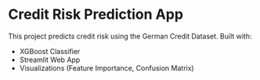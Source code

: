 # Credit Risk Prediction App

This project predicts credit risk using the German Credit Dataset. Built with:

- XGBoost Classifier
- Streamlit Web App
- Visualizations (Feature Importance, Confusion Matrix)
